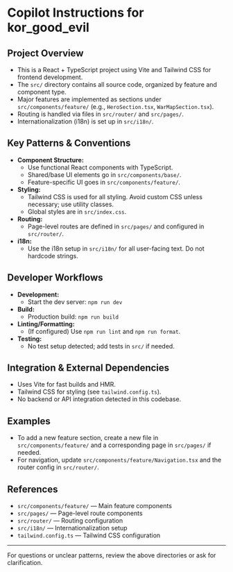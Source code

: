 # Copilot Instructions for kor_good_evil

## Project Overview
- This is a React + TypeScript project using Vite and Tailwind CSS for frontend development.
- The `src/` directory contains all source code, organized by feature and component type.
- Major features are implemented as sections under `src/components/feature/` (e.g., `HeroSection.tsx`, `WarMapSection.tsx`).
- Routing is handled via files in `src/router/` and `src/pages/`.
- Internationalization (i18n) is set up in `src/i18n/`.

## Key Patterns & Conventions
- **Component Structure:**
  - Use functional React components with TypeScript.
  - Shared/base UI elements go in `src/components/base/`.
  - Feature-specific UI goes in `src/components/feature/`.
- **Styling:**
  - Tailwind CSS is used for all styling. Avoid custom CSS unless necessary; use utility classes.
  - Global styles are in `src/index.css`.
- **Routing:**
  - Page-level routes are defined in `src/pages/` and configured in `src/router/`.
- **i18n:**
  - Use the i18n setup in `src/i18n/` for all user-facing text. Do not hardcode strings.

## Developer Workflows
- **Development:**
  - Start the dev server: `npm run dev`
- **Build:**
  - Production build: `npm run build`
- **Linting/Formatting:**
  - (If configured) Use `npm run lint` and `npm run format`.
- **Testing:**
  - No test setup detected; add tests in `src/` if needed.

## Integration & External Dependencies
- Uses Vite for fast builds and HMR.
- Tailwind CSS for styling (see `tailwind.config.ts`).
- No backend or API integration detected in this codebase.

## Examples
- To add a new feature section, create a new file in `src/components/feature/` and a corresponding page in `src/pages/` if needed.
- For navigation, update `src/components/feature/Navigation.tsx` and the router config in `src/router/`.

## References
- `src/components/feature/` — Main feature components
- `src/pages/` — Page-level route components
- `src/router/` — Routing configuration
- `src/i18n/` — Internationalization setup
- `tailwind.config.ts` — Tailwind CSS configuration

---

For questions or unclear patterns, review the above directories or ask for clarification.
